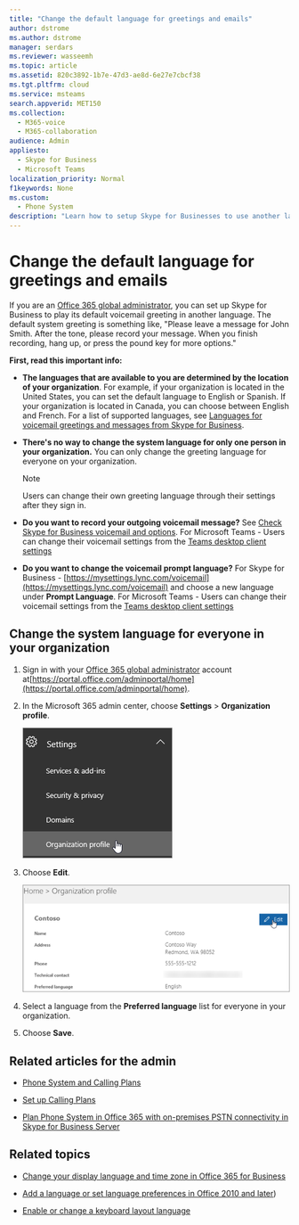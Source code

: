 ```yaml
---
title: "Change the default language for greetings and emails"
author: dstrome
ms.author: dstrome
manager: serdars
ms.reviewer: wasseemh
ms.topic: article
ms.assetid: 820c3892-1b7e-47d3-ae8d-6e27e7cbcf38
ms.tgt.pltfrm: cloud
ms.service: msteams
search.appverid: MET150
ms.collection: 
  - M365-voice
  - M365-collaboration
audience: Admin
appliesto: 
  - Skype for Business
  - Microsoft Teams
localization_priority: Normal
f1keywords: None
ms.custom: 
  - Phone System
description: "Learn how to setup Skype for Businesses to use another language for your organization's default voicemail greeting. "
---
```


# Change the default language for greetings and emails

If you are an [Office 365 global administrator](https://support.office.com/article/da585eea-f576-4f55-a1e0-87090b6aaa9d), you can set up Skype for Business to play its default voicemail greeting in another language. The default system greeting is something like, "Please leave a message for John Smith. After the tone, please record your message. When you finish recording, hang up, or press the pound key for more options." 
  
 **First, read this important info:**
  
- **The languages that are available to you are determined by the location of your organization**. For example, if your organization is located in the United States, you can set the default language to English or Spanish. If your organization is located in Canada, you can choose between English and French. For a list of supported languages, see [Languages for voicemail greetings and messages from Skype for Business](languages-for-voicemail-greetings-and-messages.md).
    
- **There's no way to change the system language for only one person in your organization.** You can only change the greeting language for everyone on your organization.
    
    > [!NOTE]
    > Users can change their own greeting language through their settings after they sign in. 
  
- **Do you want to record your outgoing voicemail message?** See [Check Skype for Business voicemail and options](https://support.office.com/article/2deea7f8-831f-4e85-a0d4-b34da55945a8). For Microsoft Teams - Users can change their voicemail settings from the [Teams desktop client settings](https://support.office.com/article/manage-your-call-settings-in-teams-456cb611-3477-496f-b31a-6ab752a7595f)

- **Do you want to change the voicemail prompt language?** For Skype for Business -  [https://mysettings.lync.com/voicemail](https://mysettings.lync.com/voicemail) and choose a new language under **Prompt Language**. For Microsoft Teams - Users can change their voicemail settings from the [Teams desktop client settings](https://support.office.com/article/manage-your-call-settings-in-teams-456cb611-3477-496f-b31a-6ab752a7595f)
    
## Change the system language for everyone in your organization

1. Sign in with your [Office 365 global administrator](https://support.office.com/article/da585eea-f576-4f55-a1e0-87090b6aaa9d) account at[https://portal.office.com/adminportal/home](https://portal.office.com/adminportal/home). 
    
2. In the Microsoft 365 admin center, choose **Settings** > **Organization profile**. 
    
     ![Screenshot showing choosing Settings and then Organization profile.](media/9d9de520-bb84-409f-9417-96bd8ec86c48.png)
  
3. Choose **Edit**.
    
    ![Screenshot showing the Edit option.](media/e4a0b09d-2b68-4bc8-a0d3-230939843ee2.png)
  
4. Select a language from the **Preferred language** list for everyone in your organization.
    
5. Choose **Save**.
    
## Related articles for the admin

- [Phone System and Calling Plans](calling-plan-landing-page.md)
    
- [Set up Calling Plans](set-up-calling-plans.md)
    
- [Plan Phone System in Office 365 with on-premises PSTN connectivity in Skype for Business Server](https://go.microsoft.com/fwlink/?LinkId=717947)
    
## Related topics

- [Change your display language and time zone in Office 365 for Business](https://support.office.com/article/Change-your-display-language-and-time-zone-in-Office-365-for-Business-6f238bff-5252-441e-b32b-655d5d85d15b)
    
- [Add a language or set language preferences in Office 2010 and later](https://support.office.com/article/Add-a-language-or-set-language-preferences-in-Office-663d9d94-ca99-4a0d-973e-7c4a6b8a827d))
    
- [Enable or change a keyboard layout language](https://support.office.com/article/Enable-or-change-a-keyboard-layout-language-1c2242c0-fe15-4bc3-99bc-535de6f4f258)
    
  
 
